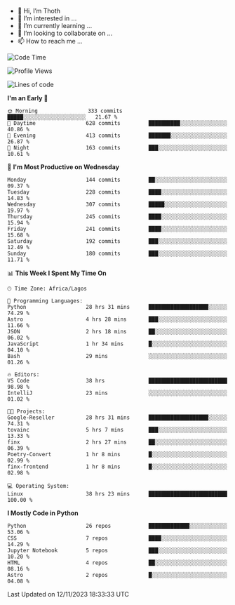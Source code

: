<!---
thoth2357/thoth2357 is a ✨ special ✨ repository because its `README.md` (this file) appears on your GitHub profile.
You can click the Preview link to take a look at your changes.
--->

- 👋 Hi, I’m Thoth
- 👀 I’m interested in ...
- 🌱 I’m currently learning ...
- 💞️ I’m looking to collaborate on ...
- 📫 How to reach me ...




<!--START_SECTION:waka-->
![Code Time](http://img.shields.io/badge/Code%20Time-2%2C431%20hrs%2013%20mins-blue)

![Profile Views](http://img.shields.io/badge/Profile%20Views-0-blue)

![Lines of code](https://img.shields.io/badge/From%20Hello%20World%20I%27ve%20Written-30.2%20million%20lines%20of%20code-blue)

**I'm an Early 🐤** 

```text
🌞 Morning                333 commits         █████░░░░░░░░░░░░░░░░░░░░   21.67 % 
🌆 Daytime                628 commits         ██████████░░░░░░░░░░░░░░░   40.86 % 
🌃 Evening                413 commits         ███████░░░░░░░░░░░░░░░░░░   26.87 % 
🌙 Night                  163 commits         ███░░░░░░░░░░░░░░░░░░░░░░   10.61 % 
```
📅 **I'm Most Productive on Wednesday** 

```text
Monday                   144 commits         ██░░░░░░░░░░░░░░░░░░░░░░░   09.37 % 
Tuesday                  228 commits         ████░░░░░░░░░░░░░░░░░░░░░   14.83 % 
Wednesday                307 commits         █████░░░░░░░░░░░░░░░░░░░░   19.97 % 
Thursday                 245 commits         ████░░░░░░░░░░░░░░░░░░░░░   15.94 % 
Friday                   241 commits         ████░░░░░░░░░░░░░░░░░░░░░   15.68 % 
Saturday                 192 commits         ███░░░░░░░░░░░░░░░░░░░░░░   12.49 % 
Sunday                   180 commits         ███░░░░░░░░░░░░░░░░░░░░░░   11.71 % 
```


📊 **This Week I Spent My Time On** 

```text
🕑︎ Time Zone: Africa/Lagos

💬 Programming Languages: 
Python                   28 hrs 31 mins      ███████████████████░░░░░░   74.29 % 
Astro                    4 hrs 28 mins       ███░░░░░░░░░░░░░░░░░░░░░░   11.66 % 
JSON                     2 hrs 18 mins       ██░░░░░░░░░░░░░░░░░░░░░░░   06.02 % 
JavaScript               1 hr 34 mins        █░░░░░░░░░░░░░░░░░░░░░░░░   04.10 % 
Bash                     29 mins             ░░░░░░░░░░░░░░░░░░░░░░░░░   01.26 % 

🔥 Editors: 
VS Code                  38 hrs              █████████████████████████   98.98 % 
IntelliJ                 23 mins             ░░░░░░░░░░░░░░░░░░░░░░░░░   01.02 % 

🐱‍💻 Projects: 
Google-Reseller          28 hrs 31 mins      ███████████████████░░░░░░   74.31 % 
tovainc                  5 hrs 7 mins        ███░░░░░░░░░░░░░░░░░░░░░░   13.33 % 
finx                     2 hrs 27 mins       ██░░░░░░░░░░░░░░░░░░░░░░░   06.39 % 
Poetry-Convert           1 hr 8 mins         █░░░░░░░░░░░░░░░░░░░░░░░░   02.99 % 
finx-frontend            1 hr 8 mins         █░░░░░░░░░░░░░░░░░░░░░░░░   02.98 % 

💻 Operating System: 
Linux                    38 hrs 23 mins      █████████████████████████   100.00 % 
```

**I Mostly Code in Python** 

```text
Python                   26 repos            █████████████░░░░░░░░░░░░   53.06 % 
CSS                      7 repos             ████░░░░░░░░░░░░░░░░░░░░░   14.29 % 
Jupyter Notebook         5 repos             ███░░░░░░░░░░░░░░░░░░░░░░   10.20 % 
HTML                     4 repos             ██░░░░░░░░░░░░░░░░░░░░░░░   08.16 % 
Astro                    2 repos             █░░░░░░░░░░░░░░░░░░░░░░░░   04.08 % 
```




 Last Updated on 12/11/2023 18:33:33 UTC
<!--END_SECTION:waka-->
<!--![](http://github-profile-summary-cards.vercel.app/api/cards/profile-details?username=thoth2357&theme=2077)

![](http://github-profile-summary-cards.vercel.app/api/cards/stats?username=thoth2357&theme=2077)![](http://github-profile-summary-cards.vercel.app/api/cards/productive-time?username=thoth2357&theme=2077&utcOffset=8) -->

